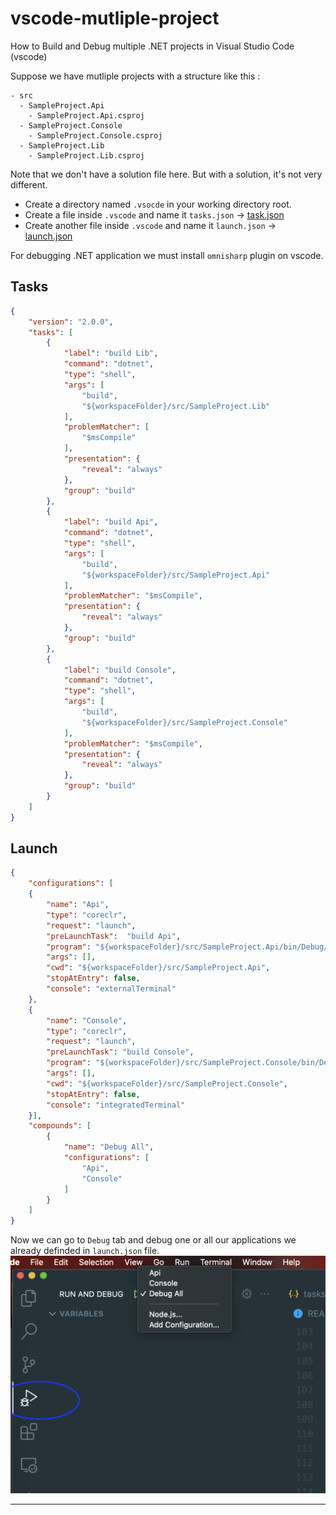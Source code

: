 # vscode-mutliple-project
How to Build and Debug multiple .NET projects in Visual Studio Code (vscode)

Suppose we have mutliple projects with a structure like this :

```
- src
  - SampleProject.Api
    - SampleProject.Api.csproj
  - SampleProject.Console
    - SampleProject.Console.csproj
  - SampleProject.Lib
    - SampleProject.Lib.csproj
```

Note that we don't have a solution file here. But with a solution, it's not very different.

- Create a directory named `.vsocde` in your working directory root.
- Create a file inside `.vscode` and name it `tasks.json` -> [task.json](https://github.com/imaun/vscode-mutliple-project/blob/master/.vscode/tasks.json)
- Create another file inside `.vscode` and name it `launch.json` -> [launch.json](https://github.com/imaun/vscode-mutliple-project/blob/master/.vscode/tasks.json)

For debugging .NET application we must install `omnisharp` plugin on vscode.

## Tasks
```json
{
    "version": "2.0.0",
    "tasks": [
        {
            "label": "build Lib",
            "command": "dotnet",
            "type": "shell",
            "args": [
                "build",
                "${workspaceFolder}/src/SampleProject.Lib"
            ],
            "problemMatcher": [
                "$msCompile"
            ],
            "presentation": {
                "reveal": "always"
            },
            "group": "build"
        },
        {
            "label": "build Api",
            "command": "dotnet",
            "type": "shell",
            "args": [
                "build",
                "${workspaceFolder}/src/SampleProject.Api"
            ],
            "problemMatcher": "$msCompile",
            "presentation": {
                "reveal": "always"
            },
            "group": "build"
        },
        {
            "label": "build Console",
            "command": "dotnet",
            "type": "shell",
            "args": [
                "build",
                "${workspaceFolder}/src/SampleProject.Console"
            ],
            "problemMatcher": "$msCompile",
            "presentation": {
                "reveal": "always"
            },
            "group": "build"
        }
    ]
}

```

## Launch
```json
{
    "configurations": [
    {
        "name": "Api",
        "type": "coreclr",
        "request": "launch",
        "preLaunchTask":  "build Api",
        "program": "${workspaceFolder}/src/SampleProject.Api/bin/Debug/net6.0/SampleProject.Api.dll",
        "args": [],
        "cwd": "${workspaceFolder}/src/SampleProject.Api",
        "stopAtEntry": false,
        "console": "externalTerminal"
    },
    {
        "name": "Console",
        "type": "coreclr",
        "request": "launch",
        "preLaunchTask": "build Console",
        "program": "${workspaceFolder}/src/SampleProject.Console/bin/Debug/net6.0/SampleProject.Console.dll",
        "args": [],
        "cwd": "${workspaceFolder}/src/SampleProject.Console",
        "stopAtEntry": false,
        "console": "integratedTerminal"
    }],
    "compounds": [
        {
            "name": "Debug All",
            "configurations": [
                "Api",
                "Console"
            ]
        }
    ]
}
```

Now we can go to `Debug` tab and debug one or all our applications we already definded in `launch.json` file.
![How to debug multiple projects in vscode](https://github.com/imaun/vscode-mutliple-project/blob/master/assets/debug.png)

----